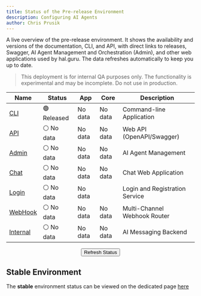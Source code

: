 ```yaml
---
title: Status of the Pre-release Environment
description: Configuring AI Agents
author: Chris Prusik
---
```


A live overview of the pre-release environment. It shows the availability and versions of the documentation, CLI, and API, with direct links to releases, Swagger, AI Agent Management and Orchestration (Admin), and other web applications used by hal.guru. The data refreshes automatically to keep you up to date.

> This deployment is for internal QA purposes only. The functionality is experimental and may be incomplete. Do not use in production.

| Name                                                                 | Status                                      | App                                                 | Core                                            | Description                    |
|----------------------------------------------------------------------|---------------------------------------------|-----------------------------------------------------|-------------------------------------------------|--------------------------------|
| <a href="https://github.com/HAL-guru/hal.guru-docs/releases">CLI</a> | 🟢 Released                                 | <span id="cli-app-version">No data</span>           | <span id="cli-core-version">No data</span>      | Command-line Application       |
| <a href="https://api-dev.hal.guru/swagger/index.html">API</a>        | <span id="api-status">⚪ No data</span>      | <span id="api-app-version">No data</span>           | <span id="api-core-version">No data</span>      | Web API (OpenAPI/Swagger)      |
| <a href="https://admin-dev.hal.guru">Admin</a>                       | <span id="admin-status">⚪ No data</span>    | <span id="admin-app-version">No data</span>         | <span id="admin-core-version">No data</span>    | AI Agent Management            |
| <a href="https://chat-dev.hal.guru">Chat</a>                         | <span id="chat-status">⚪ No data</span>     | <span id="chat-app-version">No data</span>          | <span id="chat-core-version">No data</span>     | Chat Web Application           |
| <a href="https://login-dev.hal.guru">Login</a>                       | <span id="login-status">⚪ No data</span>    | <span id="login-app-version">No data</span>         |                                                 | Login and Registration Service |
| <a href="https://webhook-dev.hal.guru">WebHook</a>                   | <span id="webhook-status">⚪ No data</span>  | <span id="webhook-app-version">No data</span>       | <span id="webhook-core-version">No data</span>  | Multi-Channel Webhook Router   |
| <a href="https://internal-dev.hal.guru">Internal</a>                 | <span id="internal-status">⚪ No data</span> | <span id="internal-app-version">No data</span>      | <span id="internal-core-version">No data</span> | AI Messaging Backend           |

<div id="warning-message"></div>

<div class="page-refresh" style="margin: 0.75rem 0; text-align: center;">
  <button id="refresh-button" class="md-button md-button--gray" type="button" title="Refresh data" onclick="updatePrereleasePlatformStatusAndVersions()">Refresh Status</button>
</div>

## Stable Environment

The **stable** environment status can be viewed on the dedicated page [here](index.md)

<script type="text/javascript">

    document.addEventListener('DOMContentLoaded', async function() {
        await updatePrereleasePlatformStatusAndVersions();
    });

    if (typeof document$ !== 'undefined') {
      document$.subscribe(() => {
        updatePrereleasePlatformStatusAndVersions();
      });
    }
    
    window.addEventListener('pageshow', (event) => {
      if (event.persisted) {
        updatePrereleasePlatformStatusAndVersions();
      }
    });

</script>
